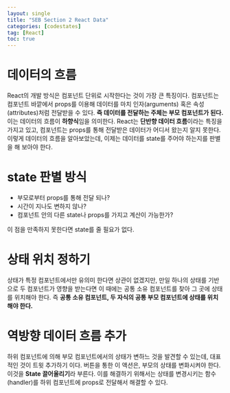 ```yaml
---
layout: single
title: "SEB Section 2 React Data"
categories: [codestates]
tag: [React]
toc: true
---
```


# 데이터의 흐름

React의 개발 방식은 컴포넌트 단위로 시작한다는 것이 가장 큰 특징이다. 컴포넌트는 컴포넌트 바깥에서 props를 이용해 데이터를 마치 인자(arguments) 혹은 속성(attributes)처럼 전달받을 수 있다. **즉 데이터를 전달하는 주체는 부모 컴포넌트가 된다.** 이는 데이터의 흐름이 **하향식**임을 의미한다. React는 **단반향 데이터 흐름**이라는 특징을 가지고 있고, 컴포넌트는 props를 통해 전달받은 데이터가 어디서 왔는지 알지 못한다. 이렇게 데이터의 흐름을 알아보았는데, 이제는 데이터를 state를 주어야 하는지를 판별을 해 보아야 한다.

# state 판별 방식

- 부모로부터 props를 통해 전달 되나?
- 시간이 지나도 변하지 않나?
- 컴포넌트 안의 다른 state나 props를 가지고 계산이 가능한가?

이 점을 만족하지 못한다면 state를 줄 필요가 없다.

# 상태 위치 정하기

상태가 특정 컴포넌트에서만 유의미 한다면 상관이 없겠지만, 만일 하나의 상태를 기반으로 두 컴포넌트가 영향을 받는다면 이 때에는 공통 소유 컴포넌트를 찾아 그 곳에 상태를 위치해야 한다. 즉 **공통 소유 컴포넌트, 두 자식의 공통 부모 컴포넌트에 상태를 위치해야 한다.**

# 역방향 데이터 흐름 추가

하위 컴포넌트에 의해 부모 컴포넌트에서의 상태가 변하느 것을 발견할 수 있는데, 대표적인 것이 트윗 추가하기 이다. 버튼을 통한 이 액션은, 부모의 상태를 변화시켜야 한다. 이것을 **State 끌어올리기**라 부른다.
이를 해결하기 위해서는 상태를 변경시키는 함수(handler)를 하위 컴포넌트에 props로 전달해서 해결할 수 있다.
